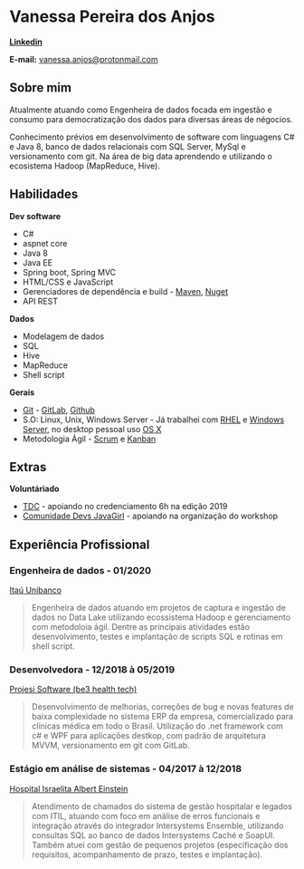 # Vanessa Pereira dos Anjos

**[Linkedin](https://www.linkedin.com/in/vanessa-panjos/)**

**E-mail:** vanessa.anjos@protonmail.com

## Sobre mim

Atualmente atuando como Engenheira de dados focada em ingestão e consumo para democratização dos dados para diversas áreas de négocios. 

Conhecimento prévios em desenvolvimento de software com linguagens C# e Java 8, banco de dados relacionais com SQL Server, MySql e versionamento com git. Na área de big data aprendendo e utilizando o ecosistema Hadoop (MapReduce, Hive).


## Habilidades
**Dev software**
* C# 
* aspnet core
* Java 8
* Java EE 
* Spring boot, Spring MVC
* HTML/CSS e JavaScript
* Gerenciadores de dependência e build - [Maven](https://maven.apache.org/what-is-maven.html), [Nuget](https://www.nuget.org/)
* API REST

**Dados**

* Modelagem de dados
* SQL
* Hive
* MapReduce
* Shell script


**Gerais**

* [Git](https://git-scm.com/) - [GitLab](https://about.gitlab.com/), [Github](https://github.com) 
* S.O: Linux, Unix, Windows Server - Já trabalhei com [RHEL](https://www.redhat.com/pt-br/technologies/linux-platforms/enterprise-linux) e [Windows Server](https://www.microsoft.com/en-us/cloud-platform/windows-server), no desktop pessoal uso [OS X](https://pt.wikipedia.org/wiki/MacOS)
* Metodologia Ágil - [Scrum](https://www.scrum.org/) e [Kanban](http://kanbanblog.com/explained/)

## Extras

**Voluntáriado**
* [TDC](https://thedevconf.com/pt) - apoiando no credenciamento 6h na edição 2019 
* [Comunidade Devs JavaGirl](https://www.meetup.com/pt-BR/Devs-Java-Girl/) - apoiando na organização do workshop 

## Experiência Profissional

### Engenheira de dados - 01/2020
[Itaú Unibanco](https://www.itau.com.br/sobre/quem-somos/)
> Engenheira de dados atuando em projetos de captura e ingestão de dados no Data Lake utilizando ecossistema Hadoop e gerenciamento com metodoloia ágil. Dentre as principais atividades estão desenvolvimento, testes e implantação de scripts SQL e rotinas em shell script.


### Desenvolvedora - 12/2018 à 05/2019
[Projesi Software (be3 health tech)](https://www.projesi.com.br/)

> Desenvolvimento de melhorias, correções de bug e novas features de baixa complexidade no sistema ERP da empresa, comercializado para clínicas médica em todo o Brasil. Utilização do .net framework com c# e WPF para aplicações destkop, com padrão de arquitetura MVVM, versionamento em git com GitLab.

### Estágio em análise de sistemas - 04/2017 à 12/2018
[Hospital Israelita Albert Einstein](https://www.einstein.br/Pages/Home.aspx)
> Atendimento de chamados do sistema de gestão hospitalar e legados com ITIL, atuando com foco em análise de erros funcionais e integração através do integrador Intersystems Ensemble, utilizando consultas SQL ao banco de dados Intersystems Caché e SoapUI. Também atuei com gestão de pequenos projetos (especificação dos requisitos, acompanhamento de prazo, testes e implantação).

